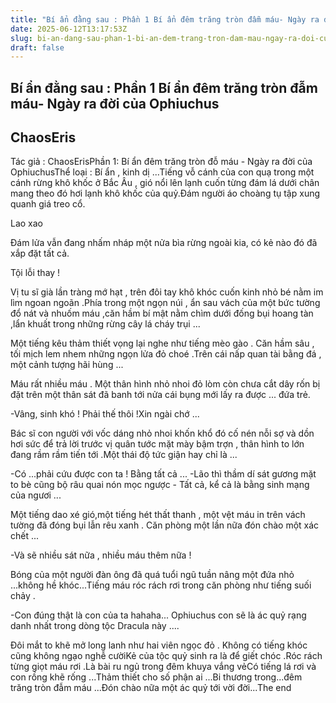 ```yaml
---
title: "Bí ẩn đằng sau : Phần 1 Bí ẩn đêm trăng tròn đẫm máu- Ngày ra đời của Ophiuchus"
date: 2025-06-12T13:17:53Z
slug: bi-an-dang-sau-phan-1-bi-an-dem-trang-tron-dam-mau-ngay-ra-doi-cua-ophiuchus
draft: false
---
```


## Bí ẩn đằng sau : Phần 1 Bí ẩn đêm trăng tròn đẫm máu- Ngày ra đời của Ophiuchus

## ChaosEris

Tác giả : ChaosErisPhần 1: Bí ẩn đêm trăng tròn đỗ máu - Ngày ra đời của OphiuchusThể loại : Bí ẩn , kinh dị ...Tiếng vỗ cánh của con quạ trong một cánh rừng khô khốc ở Bắc Âu , gió nổi lên lạnh cuốn từng đám lá dưới chân mang theo đó hơi lạnh khô khốc của quỷ.Đám người áo choàng tụ tập xung quanh giá treo cổ.
 
Lao xao
 
Đám lửa vẫn đang nhấm nháp một nửa bìa rừng ngoài kia, có kẻ nào đó đã xắp đặt tất cả.
 
Tội lỗi thay ! 
 
Vị tu sĩ già lần tràng mớ hạt , trên đôi tay khô khóc cuốn kinh nhỏ bé nằm im lìm ngoan ngoãn .Phía trong một ngọn núi , ẩn sau vách của một bức tường đổ nát và nhuốm máu ,căn hầm bí mật nằm chìm dưới đống bụi hoang tàn ,lẩn khuất trong những rừng cây lá cháy trụi ...
 
Một tiếng kêu thảm thiết vọng lại nghe như tiếng mèo gào . Căn hầm sâu , tối mịch lem nhem những ngọn lửa đỏ choé .Trên cái nấp quan tài bằng đá , một cảnh tượng hãi hùng ...
 
Máu rất nhiều máu . Một thân hình nhỏ nhoi đỏ lòm còn chưa cắt dây rốn bị đặt trên một thân sát đã banh tới nửa cái bụng mới lấy ra được ... đứa trẻ. 
 
-Vâng, sinh khó ! Phải thế thôi !Xin ngài chớ ...
 
Bác sĩ con người với vốc dáng nhỏ nhoi khốn khổ đó cố nén nỗi sợ và dồn hơi sức để trả lời trước vị quân tước mặt mày bậm trợn , thân hình to lớn đang rầm rầm tiến tới .Một thái độ tức giận hay chỉ là ...
 
-Có ...phải cứu được con ta ! Bằng tất cả ... -Lão thì thầm dí sát gương mặt to bè cũng bộ râu quai nón mọc ngược - Tất cả, kể cả là bằng sinh mạng của ngươi ...
 
Một tiếng dao xé gió,một tiếng hét thất thanh , một vệt máu in trên vách tường đã đóng bụi lẫn rêu xanh . Căn phòng một lần nữa đón chào một xác chết ...
 
-Và sẽ nhiều sát nữa , nhiều máu thêm nữa ! 
 
Bóng của một người đàn ông đã quá tuổi ngũ tuần nâng một đứa nhỏ ...không hề khóc...Tiếng máu róc rách rơi trong căn phòng như tiếng suối chảy .
 
-Con đúng thật là con của ta hahaha... Ophiuchus con sẽ là ác quỷ rạng danh nhất trong dòng tộc Dracula này ....
 
Đôi mắt to khẽ mở long lanh như hai viên ngọc đỏ . Không có tiếng khóc cũng không ngạo nghễ cườiKẻ của tộc quỷ sinh ra là để giết chóc .Róc rách từng giọt máu rơi .Là bài ru ngủ trong đêm khuya vắng vẻCó tiếng lá rơi và con rồng khẽ rống ...Thảm thiết cho số phận ai ...Bi thương trong...đêm trăng tròn đẫm máu ...Đón chào nữa một ác quỷ tới vời đời...The end